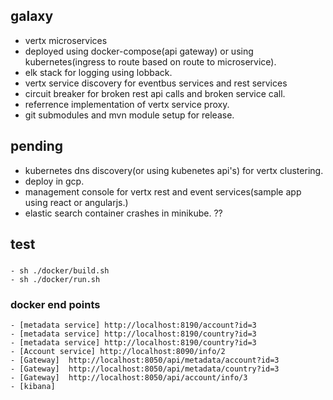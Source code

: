 ## galaxy
  - vertx microservices
  - deployed using docker-compose(api gateway) or using kubernetes(ingress to route based on route to microservice). 
  - elk stack for logging using lobback.
  - vertx service discovery for eventbus services and rest services
  - circuit breaker for broken rest api calls and broken service call. 
  - referrence implementation of vertx service proxy. 
  - git submodules and mvn module setup for release. 

## pending
  - kubernetes dns discovery(or using kubenetes api's) for vertx clustering. 
  - deploy in gcp. 
  - management console for vertx rest and event services(sample app using react or angularjs.)
  - elastic search container crashes in minikube. ?? 
  
  
## test

### 
    - sh ./docker/build.sh
    - sh ./docker/run.sh

### docker end points
    
    - [metadata service] http://localhost:8190/account?id=3
    - [metadata service] http://localhost:8190/country?id=3
    - [metadata service] http://localhost:8190/country?id=3  
    - [Account service] http://localhost:8090/info/2
    - [Gateway]  http://localhost:8050/api/metadata/account?id=3
    - [Gateway]  http://localhost:8050/api/metadata/country?id=3
    - [Gateway]  http://localhost:8050/api/account/info/3   
    - [kibana] 